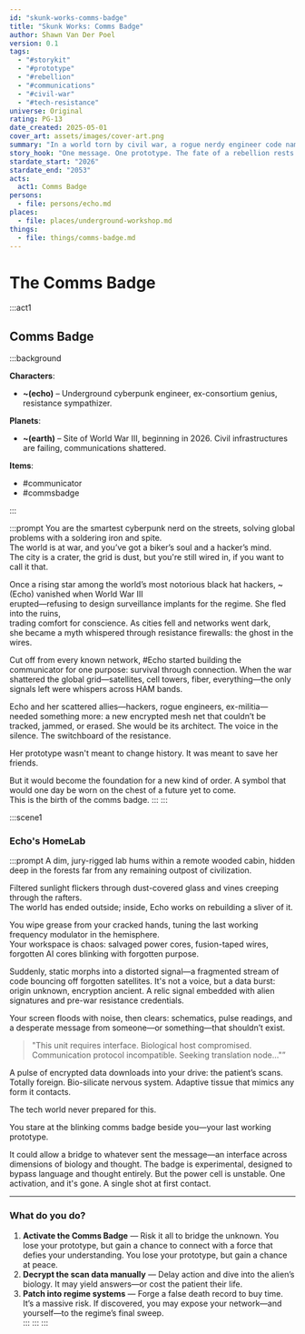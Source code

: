 ```yaml
---
id: "skunk-works-comms-badge"
title: "Skunk Works: Comms Badge"
author: Shawn Van Der Poel
version: 0.1
tags:
  - "#storykit"
  - "#prototype"
  - "#rebellion"
  - "#communications"
  - "#civil-war"
  - "#tech-resistance"
universe: Original
rating: PG-13
date_created: 2025-05-01
cover_art: assets/images/cover-art.png
summary: "In a world torn by civil war, a rogue nerdy engineer code named 'Echo' must develop a secure communication device that could unify her community, her state, and the entire the fragmented resistance."
story_hook: "One message. One prototype. The fate of a rebellion rests on your wits and a soldering iron."
stardate_start: "2026"
stardate_end: "2053"
acts:
  act1: Comms Badge
persons:
  - file: persons/echo.md
places:
  - file: places/underground-workshop.md
things:
  - file: things/comms-badge.md
---
```

# The Comms Badge

:::act1
## Comms Badge

:::background

**Characters**:  
- **~(echo)** – Underground cyberpunk engineer, ex-consortium genius, resistance sympathizer.  

**Planets**:  
- **~(earth)** – Site of World War III, beginning in 2026. Civil infrastructures are failing, communications shattered.  

**Items**:
- #communicator
- #commsbadge

:::

:::prompt
You are the smartest cyberpunk nerd on the streets, solving global problems with a soldering iron and spite.  
The world is at war, and you’ve got a biker’s soul and a hacker’s mind.  
The city is a crater, the grid is dust, but you're still wired in, if you want to call it that. 

Once a rising star among the world’s most notorious black hat hackers, ~(Echo) vanished when World War III  
erupted—refusing to design surveillance implants for the regime. She fled into the ruins,  
trading comfort for conscience. As cities fell and networks went dark,  
she became a myth whispered through resistance firewalls: the ghost in the wires.  

Cut off from every known network, #Echo started building the communicator for one purpose: 
survival through connection. When the war shattered the global grid—satellites, 
cell towers, fiber, everything—the only signals left were whispers across HAM bands. 

Echo and her scattered allies—hackers, rogue engineers, ex-militia—needed something more: 
a new encrypted mesh net that couldn’t be tracked, jammed, or erased. 
She would be its architect. The voice in the silence. The switchboard of the resistance.

Her prototype wasn't meant to change history. It was meant to save her friends.

But it would become the foundation for a new kind of order. 
A symbol that would one day be worn on the chest of a future yet to come.  
This is the birth of the comms badge.
:::
:::

:::scene1
### Echo's HomeLab

:::prompt
A dim, jury-rigged lab hums within a remote wooded cabin, hidden deep in the forests far from any 
remaining outpost of civilization.  

Filtered sunlight flickers through dust-covered glass and vines creeping through the rafters.  
The world has ended outside; inside, Echo works on rebuilding a sliver of it.

You wipe grease from your cracked hands, tuning the last working frequency modulator in the hemisphere.  
Your workspace is chaos: salvaged power cores, fusion-taped wires, forgotten AI cores blinking with forgotten purpose.

Suddenly, static morphs into a distorted signal—a fragmented stream of code bouncing off forgotten satellites. It's not a voice, but a data burst: origin unknown, encryption ancient. A relic signal embedded with alien signatures and pre-war resistance credentials.

Your screen floods with noise, then clears: schematics, pulse readings, and a desperate message from someone—or something—that shouldn’t exist.

> "This unit requires interface. Biological host compromised. Communication protocol incompatible. Seeking translation node..."”

A pulse of encrypted data downloads into your drive: the patient’s scans. Totally foreign. Bio-silicate nervous system. Adaptive tissue that mimics any form it contacts.

The tech world never prepared for this.

You stare at the blinking comms badge beside you—your last working prototype.  

It could allow a bridge to whatever sent the message—an interface across dimensions of biology and thought. The badge is experimental, designed to bypass language and thought entirely. But the power cell is unstable. One activation, and it's gone. A single shot at first contact.

---

### What do you do?

1. **Activate the Comms Badge** — Risk it all to bridge the unknown. You lose your prototype, but gain a chance to connect with a force that defies your understanding. You lose your prototype, but gain a chance at peace.  
2. **Decrypt the scan data manually** — Delay action and dive into the alien’s biology. It may yield answers—or cost the patient their life.  
3. **Patch into regime systems** — Forge a false death record to buy time. It’s a massive risk. If discovered, you may expose your network—and yourself—to the regime’s final sweep.  
:::
:::
:::